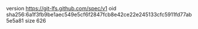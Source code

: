 version https://git-lfs.github.com/spec/v1
oid sha256:6a1f3fb9be1aec549e5cf6f2847fcb8e42ce22e245133cfc5911fd77ab5e5a81
size 626
